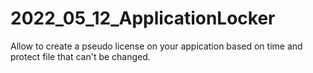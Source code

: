 # 2022_05_12_ApplicationLocker
Allow to create a pseudo license on your appication based on time and protect file that can't be changed.
